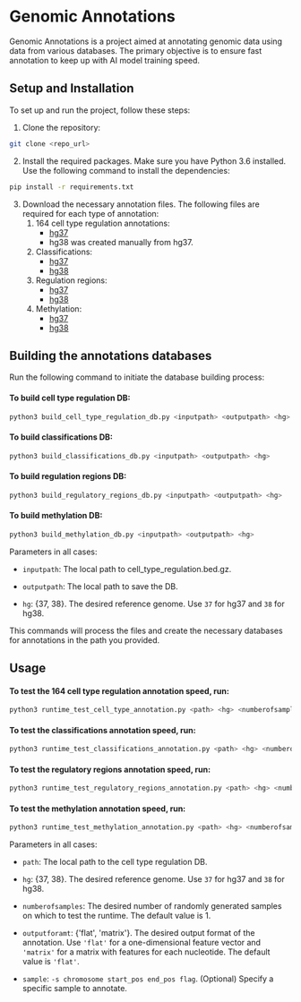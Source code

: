 # Genomic Annotations
Genomic Annotations is a project aimed at annotating genomic data using data from various databases. The primary objective is to ensure fast annotation to keep up with AI model training speed.

## Setup and Installation
To set up and run the project, follow these steps:

1. Clone the repository:

```bash
git clone <repo_url>
```

2. Install the required packages. Make sure you have Python 3.6 installed. Use the following command to install the dependencies:
```bash
pip install -r requirements.txt
```
3. Download the necessary annotation files. The following files are required for each type of annotation:
   1. 164 cell type regulation annotations:
      * [hg37](https://noble.gs.washington.edu/proj/encyclopedia/segway_encyclopedia.bed.gz)
      * hg38 was created manually from hg37.
   2. Classifications:
      * [hg37](https://ftp.ensembl.org/pub/grch37/current/gff3/homo_sapiens/Homo_sapiens.GRCh37.87.gff3.gz)
      * [hg38](https://ftp.ensembl.org/pub/release-109/gff3/homo_sapiens/Homo_sapiens.GRCh38.109.gff3.gz)
   3. Regulation regions:
      * [hg37](https://ftp.ensembl.org/pub/grch37/current/regulation/homo_sapiens/homo_sapiens.GRCh37.Regulatory_Build.regulatory_features.20201218.gff.gz)
      * [hg38](https://ftp.ensembl.org/pub/current_regulation/homo_sapiens/homo_sapiens.GRCh38.Regulatory_Build.regulatory_features.20221007.gff.gz)
   4. Methylation:
      * [hg37](https://www.cs.huji.ac.il/w~nloyfer/wgbs_tables/atlas.summary.hg19.tsv.gz)
      * [hg38](https://www.cs.huji.ac.il/w~nloyfer/wgbs_tables/atlas.summary.hg38.tsv.gz)
## Building the annotations databases
Run the following command to initiate the database building process:
#### To build cell type regulation DB:
   ```bash
   python3 build_cell_type_regulation_db.py <inputpath> <outputpath> <hg>
   ```

#### To build classifications DB:
   ```bash
   python3 build_classifications_db.py <inputpath> <outputpath> <hg> 
   ```

#### To build regulation regions DB:
   ```bash
   python3 build_regulatory_regions_db.py <inputpath> <outputpath> <hg> 
   ```

#### To build methylation DB:
   ```bash
   python3 build_methylation_db.py <inputpath> <outputpath> <hg> 
   ```

Parameters in all cases:

- `inputpath`: The local path to cell_type_regulation.bed.gz.

- `outputpath`: The local path to save the DB.

- `hg`: {37, 38}. The desired reference genome. Use `37` for hg37 and `38` for hg38.

This commands will process the files and create the necessary databases for annotations in the path you provided.

## Usage
#### To test the 164 cell type regulation annotation speed, run:
   ```bash
   python3 runtime_test_cell_type_annotation.py <path> <hg> <numberofsamples=1> <outputforamt=flat> <sample>
   ``` 

#### To test the classifications annotation speed, run:
   ```bash
   python3 runtime_test_classifications_annotation.py <path> <hg> <numberofsamples=1> <outputforamt=flat> <sample>
   ``` 

#### To test the regulatory regions annotation speed, run:
   ```bash
   python3 runtime_test_regulatory_regions_annotation.py <path> <hg> <numberofsamples=1> <outputforamt=flat> <sample>
   ``` 

#### To test the methylation annotation speed, run:
   ```bash
   python3 runtime_test_methylation_annotation.py <path> <hg> <numberofsamples=1> <outputforamt=flat> <sample>
   ``` 

Parameters in all cases:

- `path`: The local path to the cell type regulation DB.

- `hg`: {37, 38}. The desired reference genome. Use `37` for hg37 and `38` for hg38.

- `numberofsamples`: The desired number of randomly generated samples on which to test the runtime. The default value is 1.

- `outputforamt`: {'flat', 'matrix'}. The desired output format of the annotation. Use `'flat'` for a one-dimensional feature vector and `'matrix'` for a matrix with features for each nucleotide. The default value is `'flat'`.

- `sample`: `-s chromosome start_pos end_pos flag`. (Optional) Specify a specific sample to annotate.




